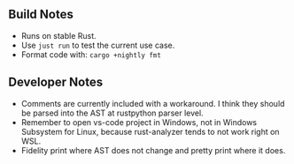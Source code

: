 ## Build Notes
- Runs on stable Rust.
- Use `just run` to test the current use case.
- Format code with: `cargo +nightly fmt`

## Developer Notes
- Comments are currently included with a workaround. I think they should be parsed into the AST at rustpython parser level.
- Remember to open vs-code project in Windows, not  in Windows Subsystem for Linux, because rust-analyzer tends to not work right on WSL.
- Fidelity print where AST does not change and pretty print where it does.